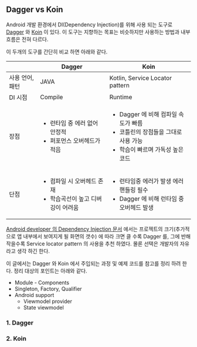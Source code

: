 ## Dagger vs Koin 

Android 개발 환경에서 DI(Dependency Injection)를 위해 사용 되는 도구로 [Dagger](https://dagger.dev/dev-guide/android.html) 와 [Koin](https://insert-koin.io/) 이 있다. 이 도구는 지향하는 목표는 비슷하지만 사용하는 방법과 내부 흐름은 전혀 다르다. 

이 두개의 도구를 간단히 비교 하면 아래와 같다. 

||Dagger|Koin|
|---|---|---|
|사용 언어, 패턴|JAVA|Kotlin, Service Locator pattern|
|DI 시점|Compile|Runtime|
|장점|<ul> <li>런타임 중 에러 없어 안정적</li> <li>퍼포먼스 오버헤드가 적음</li> </ul>|<ul> <li>Dagger 에 비해 컴파일 속도가 빠름</li> <li>코틀린의 장점들을 그대로 사용 가능</li> <li>학습이 빠르며 가독성 높은 코드</li> </ul>|
|단점|<ul> <li>컴파일 시 오버헤드 존재</li> <li>학습곡선이 높고 디버깅이 어려움</li> </ul>|<ul> <li>런타임중 에러가 발생 에러 핸들링 필수</li> <li>Dagger 에 비해 런타임 중 오버헤드 발생</li> </ul>|

[Android developer 의 Dependency Injection 문서](https://developer.android.com/training/dependency-injection#choosing-right-di-tool) 에서는 프로젝트의 크기(추가적으로 앱 내부에서 보여지게 될 화면의 갯수) 에 따라 크면 클 수록 Dagger 를, 그에 반해 작을수록 Service locator pattern 의 사용을 추천 하였다. 몰론 선택은 개발자의 자유 라고 생각 하긴 한다. 

이 글에서는 Dagger 와 Koin 에서 주입되는 과정 및 예제 코드를 참고를 정리 하려 한다. 정리 대상의 포인트는 아래와 같다. 

- Module - Components
- Singleton, Factory, Qualifier
- Android support
  - Viewmodel provider
  - State viewmodel


### 1. Dagger 

### 2. Koin


